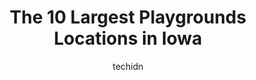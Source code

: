---
layout: ampstory
image: https://i0.wp.com/paketmu.com/wp-content/uploads/2023/06/riverfront-crossings-park-0-in-iowa-1686369949.jpeg?resize=640,853
author: techidn
featured: false
description: Explore the diverse Playground scene in Iowa, home to an incredible selection of 10 establishments catering to every taste. Whether youre in search of iconic favorites or undiscovered treas
title: The 10 Largest Playgrounds Locations in Iowa
cover:
   title: The 10 Largest Playgrounds Locations in Iowa
   subtitle: RICKPATE
   background: https://paketmu.com/wp-content/uploads/2023/06/riverfront-crossings-park-0-in-iowa-1686369949.jpeg

pages: 
 - layout: thirds
   top: <h1>#1 Thomas Park</h1>
   bottom: "<p>Love this park. Great place to host birthdays and rent out for graduation. There are several playgrounds to use as your kids grow older.</p>"
   background: https://paketmu.com/wp-content/uploads/2023/06/riverfront-crossings-park-1-in-iowa-1686369950.jpeg
   backgroundblur: true
 - layout: thirds
   top: <h1>#2 Walker Johnston Park</h1>
   bottom: "<p>We stopped here on our way down to Kansas to take the dog for a walk and get some exercise. Its a perfect place to stop for a walk there is some cool things to check o</p>"
   background: https://paketmu.com/wp-content/uploads/2023/06/riverfront-crossings-park-2-in-iowa-1686369951.jpeg
   cta:
      link: https://paketmu.com/the-10-largest-playgrounds-locations-in-iowa/
      text: The 10 Largest Playgrounds Locations in Iowa
 - layout: thirds
   top: <h1>#3 Birdland Park</h1>
   bottom: "<p>It was really nice 2 eat dinnerBy the water...</p>"
   background: https://paketmu.com/wp-content/uploads/2023/06/riverfront-crossings-park-3-in-iowa-1686369952.jpeg
   cta:
      link: https://paketmu.com/the-10-largest-playgrounds-locations-in-iowa/
      text: The 10 Largest Playgrounds Locations in Iowa
 - layout: thirds
   top: <h1>#4 City Park</h1>
   bottom: "<p>200 Park Rd, Iowa City, IA 52246, United States</p>"
   background: https://images.unsplash.com/photo-1527066579998-dbbae57f45ce?ixlib=rb-4.0.3&ixid=MnwxMjA3fDB8MHxwaG90by1wYWdlfHx8fGVufDB8fHx8&auto=format&fit=crop&w=640&h=853&q=80
   cta:
      link: https://paketmu.com/the-10-largest-playgrounds-locations-in-iowa/
      text: The 10 Largest Playgrounds Locations in Iowa
 - layout: thirds
   top: <h1>#5 American Legion Park</h1>
   bottom: "<p>301 Vine St, West Des Moines, IA 50265, United States</p>"
   background: https://images.unsplash.com/photo-1591393223703-56fe1347ac62?ixlib=rb-4.0.3&ixid=MnwxMjA3fDB8MHxwaG90by1wYWdlfHx8fGVufDB8fHx8&auto=format&fit=crop&w=640&h=853&q=80
   cta:
      link: https://paketmu.com/the-10-largest-playgrounds-locations-in-iowa/
      text: The 10 Largest Playgrounds Locations in Iowa
 - layout: thirds
   top: <h1>#6 Riverview Park</h1>
   bottom: "<p>Riverview Park, 710 Corning Ave, Des Moines, IA 50313, United States</p>"
   background: https://images.unsplash.com/photo-1609083590460-7b8cc0ca65f8?ixlib=rb-4.0.3&ixid=MnwxMjA3fDB8MHxwaG90by1wYWdlfHx8fGVufDB8fHx8&auto=format&fit=crop&w=640&h=853&q=80
   cta:
      link: https://paketmu.com/the-10-largest-playgrounds-locations-in-iowa/
      text: The 10 Largest Playgrounds Locations in Iowa
 - layout: thirds
   top: <h1>#7 Colby Park</h1>
   bottom: "<p>6900 School St, Windsor Heights, IA 50324, United States</p>"
   background: https://images.unsplash.com/photo-1547366785-564103df7e13?ixlib=rb-4.0.3&ixid=MnwxMjA3fDB8MHxwaG90by1wYWdlfHx8fGVufDB8fHx8&auto=format&fit=crop&w=640&h=853&q=80
   cta:
      link: https://paketmu.com/the-10-largest-playgrounds-locations-in-iowa/
      text: The 10 Largest Playgrounds Locations in Iowa
 - layout: thirds
   middle: Continue reading...
   background: https://images.unsplash.com/photo-1509114397022-ed747cca3f65?ixlib=rb-4.0.3&ixid=MnwxMjA3fDB8MHxwaG90by1wYWdlfHx8fGVufDB8fHx8&auto=format&fit=crop&w=640&h=853&q=80
   cta:
      link: https://paketmu.com/the-10-largest-playgrounds-locations-in-iowa/
      text: The 10 Largest Playgrounds Locations in Iowa
      
---
